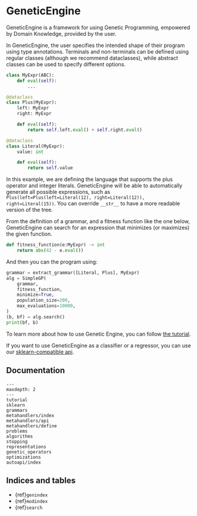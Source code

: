# GeneticEngine

GeneticEngine is a framework for using Genetic Programming, empowered by Domain Knowledge, provided by the user.

In GeneticEngine, the user specifies the intended shape of their program using type annotations. Terminals and non-terminals can be defined using regular classes (although we recommend dataclasses), while abstract classes can be used to specify different options.

```python
class MyExpr(ABC):
	def eval(self):
		...

@dataclass
class Plus(MyExpr):
	left: MyExpr
	right: MyExpr

	def eval(self):
		return self.left.eval() + self.right.eval()

@dataclass
class Literal(MyExpr):
	value: int

	def eval(self):
		return self.value
```

In this example, we are defining the language that supports the plus operator and integer literals. GeneticEngine will be able to automatically generate all possible expressions, such as `Plus(left=Plus(left=Literal(12), right=Literal(12)), right=Literal(15))`. You can override `__str__` to have a more readable version of the tree.

From the definition of a grammar, and a fitness function like the one below, GeneticEngine can search for an expression that minimizes (or maximizes) the given function.

```python
def fitness_function(e:MyExpr) -> int
	return abs(42 - e.eval())
```

And then you can the program using:

```python
grammar = extract_grammar([Literal, Plus], MyExpr)
alg = SimpleGP(
    grammar,
    fitness_function,
    minimize=True,
    population_size=200,
    max_evaluations=10000,
)
(b, bf) = alg.search()
print(bf, b)
```

To learn more about how to use Genetic Engine, you can follow [the tutorial](tutorial.md).

If you want to use GeneticEngine as a classifier or a regressor, you can use our [sklearn-compatible api](sklearn.md).


## Documentation


```{toctree}
---
maxdepth: 2
---
tutorial
sklearn
grammars
metahandlers/index
metahandlers/api
metahandlers/define
problems
algorithms
stopping
representations
genetic_operators
optimizations
autoapi/index
```



## Indices and tables

* {ref}`genindex`
* {ref}`modindex`
* {ref}`search`
